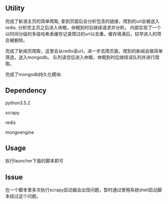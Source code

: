 ## Utility
完成了新浪主页的简单爬取, 拿到页面后会分析包含的链接，爬到的url会被送入redis. 分析完主页之后进入休眠，休眠到时后继续请求并分析。
内部实现了一个以时间分级的多级哈希表缓存记录爬过的url以去重。缓存填满后，较早进入的项会被删除。

完成了新闻页爬取，这里会从redis读url，进一步去爬页面，爬到的新闻会做简单筛选，送入mongodb。
队列读空后进入休眠，休眠到时后继续读队列并进行爬取。

完成了mongodb持久化模块.

## Dependency
python3.5.2

scrapy

redis

mongoengine

## Usage
执行launcher下面的脚本即可

## Issue
在一个脚本里多次执行scrapy启动器会出现问题，暂时通过使用系统shell启动脚本绕过这个问题。
